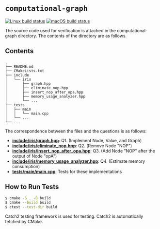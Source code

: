 # `computational-graph`

[![Linux build status](https://github.com/acd1034/computational-graph/actions/workflows/linux-build.yml/badge.svg)](https://github.com/acd1034/computational-graph/actions/workflows/linux-build.yml)
[![macOS build status](https://github.com/acd1034/computational-graph/actions/workflows/macos-build.yml/badge.svg)](https://github.com/acd1034/computational-graph/actions/workflows/macos-build.yml)

The source code used for verification is attached in the computational-graph directory. The contents of the directory are as follows.

## Contents

```
.
├── README.md
├── CMakeLists.txt
├── include
│   └── iris
│       ├── graph.hpp
│       ├── eliminate_nop.hpp
│       ├── insert_nop_after_opa.hpp
│       ├── memory_usage_analyzer.hpp
│       └── ...
├── tests
│   ├── main
│   │   └── main.cpp
│   └── ...
└── ...
```

The correspondence between the files and the questions is as follows:

- [**include/iris/graph.hpp**](include/iris/graph.hpp):
  Q1. (Implement Node, Value, and Graph)
- [**include/iris/eliminate_nop.hpp**](include/iris/eliminate_nop.hpp):
  Q2. (Remove Node "NOP")
- [**include/iris/insert_nop_after_opa.hpp**](include/iris/insert_nop_after_opa.hpp):
  Q3. (Add Node "NOP" after the output of Node "opA")
- [**include/iris/memory_usage_analyzer.hpp**](include/iris/memory_usage_analyzer.hpp):
  Q4. (Estimate memory consumption)
- [**tests/main/main.cpp**](tests/main/main.cpp):
  Tests for these implementations

## How to Run Tests

```sh
$ cmake -S . -B build
$ cmake --build build
$ ctest --test-dir build
```

Catch2 testing framework is used for testing. Catch2 is automatically fetched by CMake.
